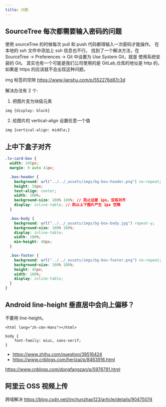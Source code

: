 ```yaml
---
title: 问题
---
```


## SourceTree 每次都需要输入密码的问题

使用 sourceTree 的时候每次 pull 和 push 代码都得输入一次密码才能操作。
在本地的 ssh 文件中添加上 ssh 信息也不行。
找到了一个解决方法，在 SourceTree -> Preferences -> Git 中设置为 Use System Git，就是 使用系统安装的 Git。
其实也有一个可能是我们公司使用的是 GitLab,仓库的地址是 http 的，如果是 https 的应该就不会出现这种问题。

img 标签的空隙 https://www.jianshu.com/p/552276d87c3d

解决办法有 2 个:

1. 把图片变为块级元素

```
img {display: block}
```

2. 给图片的 vertical-align 设置任意一个值

```
img {vertical-align: middle;}
```

## 上中下盒子对齐

```css
.lv-card-box {
  width: 345px;
  margin: 0 auto 41px;

  .box-header {
    background: url("../../_assets/imgs/bg-box-header.png") no-repeat;
    height: 50px;
    text-align: center;
    width: 100%;
    background-size: 100% 100%; // 防止边差 1px，没有对齐
    display: inline-table; // 防止上下图片产生 1px 空隙
  }

  .box-body {
    background: url("../../_assets/imgs/bg-box-body.jpg") repeat-y;
    background-size: 100% 100%;
    display: inline-table;
    width: 100%;
    min-height: 40px;
  }

  .box-footer {
    background: url("../../_assets/imgs/bg-box-footer.png") no-repeat;
    background-size: 100% 100%;
    height: 45px;
    width: 100%;
    display: inline-table;
  }
}
```

## Android line-height 垂直居中会向上偏移？

不要用 line-height。

```
<html lang="zh-cmn-Hans"></html>

body {
    font-family: miui, sans-serif;
}
```

- https://www.zhihu.com/question/39516424
- https://www.cnblogs.com/herizai/p/8463916.html

https://www.cnblogs.com/dongfangzan/p/5976791.html

## 阿里云 OSS 视频上传

跨域解决 https://blog.csdn.net/jinchunzhao123/article/details/90475074
